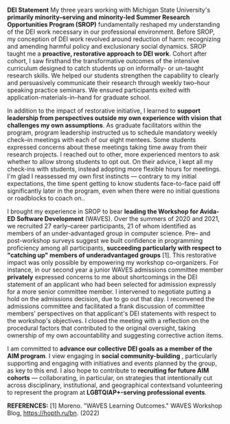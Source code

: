 **DEI Statement**
My three years working with Michigan State University's **primarily minority–serving and minority-led Summer Research Opportunities Program (SROP)** fundamentally reshaped my understanding of the DEI work necessary in our professional environment.
Before SROP, my conception of DEI work revolved around reduction of harm: recognizing and amending harmful policy and exclusionary social dynamics.
SROP taught me a **proactive, restorative approach to DEI work**.
Cohort after cohort, I saw firsthand the transformative outcomes of the intensive curriculum designed to catch students up on informally- or un-taught research skills.
We helped our students strengthen the capability to clearly and persuasively communicate their research through weekly two–hour speaking practice seminars.
We ensured participants exited with application-materials-in–hand for graduate school.

In addition to the impact of restorative initiative, I learned to **support leadership from perspectives outside my own experience with vision that challenges my own assumptions**.
As graduate facilitators within the program, program leadership instructed us to schedule mandatory weekly check–in meetings with each of our eight mentees.
Some students expressed concerns about these meetings taking time away from their research projects.
I reached out to other, more experienced mentors to ask whether to allow strong students to opt out.
On their advice, I kept all my check-ins with students, instead adopting more flexible hours for meetings.
I'm glad I reassessed my own first instincts — contrary to my initial expectations, the time spent getting to know students face-to-face paid off significantly later in the program, even when there were no initial questions or roadblocks to coach on..

I brought my experience in SROP to bear **leading the Workshop for Avida-ED Software Development** (WAVES).
Over the summers of 2020 and 2021, we recruited 27 early–career participants, 21 of whom identified as members of an under-advantaged group in computer science.
Pre– and post-workshop surveys suggest we built confidence in programming proficiency among all participants, **succeeding particularly with respect to "catching up" members of underadvantaged groups** [1].
This restorative impact was only possible by empowering my workshop co–organizers.
For instance, in our second year a junior WAVES admissions committee member **privately** expressed concerns to me about shortcomings in the DEI statement of an applicant who had been selected for admission expressly for a more senior committee member.
I intervened to negotiate putting a hold on the admissions decision, due to go out that day.
I reconvened the admissions committee and facilitated a frank discussion of committee members' perspectives on that applicant's DEI statements with respect to the workshop's objectives.
I closed the meeting with a reflection on the procedural factors that contributed to the original oversight, taking ownership of my own accountability and suggesting corrective action items.

I am committed to **advance our collective DEI goals as a member of the AIM program**.
I view engaging in **social community-building** , particularly supporting and engaging with initiatives and events planned by the group, as key to this end.
I also hope to contribute to **recruiting for future AIM cohorts** — collaborating, in particular, on strategies that intentionally cut across disciplinary, institutional, and geographical contextsand volunteering to represent the program at **LGBTQIAP+-serving professional events**.

**REFERENCES:** [1] Moreno.
"WAVES Learning Outcomes." WAVES Workshop Blog, https://hopth.ru/bn.
(2022)
